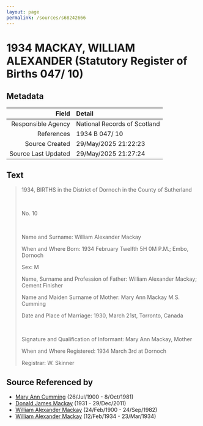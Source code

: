 ```yaml
---
layout: page
permalink: /sources/s68242666
---
```


# 1934 MACKAY, WILLIAM ALEXANDER (Statutory Register of Births 047/ 10)

## Metadata

Field | Detail
---:|:---
Responsible Agency | National Records of Scotland
References | 1934 B 047/ 10
Source Created | 29/May/2025 21:22:23
Source Last Updated | 29/May/2025 21:27:24

## Text

> 1934, BIRTHS in the District of Dornoch in the County of Sutherland
>
> <br/>
>
> No. 10
>
> <br/>
>
> Name and Surname: William Alexander Mackay
>
> When and Where Born: 1934 February Twelfth 5H 0M P.M.; Embo, Dornoch
>
> Sex: M
>
> Name, Surname and Profession of Father: William Alexander Mackay; Cement Finisher
>
> Name and Maiden Surname of Mother: Mary Ann Mackay M.S. Cumming
>
> Date and Place of Marriage: 1930, March 21st, Torronto, Canada
>
> <br/>
>
> Signature and Qualification of Informant: Mary Ann Mackay, Mother
>
> When and Where Registered: 1934 March 3rd at Dornoch
>
> Registrar: W. Skinner
>

## Source Referenced by

* [Mary Ann Cumming](../people/@48241984@-mary-ann-cumming-b1900-7-26-d1981-10-8.md) (26/Jul/1900 - 8/Oct/1981)
* [Donald James Mackay](../people/@43065376@-donald-james-mackay-b1931-d2011-12-29.md) (1931 - 29/Dec/2011)
* [William Alexander Mackay](../people/@9383584@-william-alexander-mackay-b1900-2-24-d1982-9-24.md) (24/Feb/1900 - 24/Sep/1982)
* [William Alexander Mackay](../people/@8407472@-william-alexander-mackay-b1934-2-12-d1934-3-23.md) (12/Feb/1934 - 23/Mar/1934)
